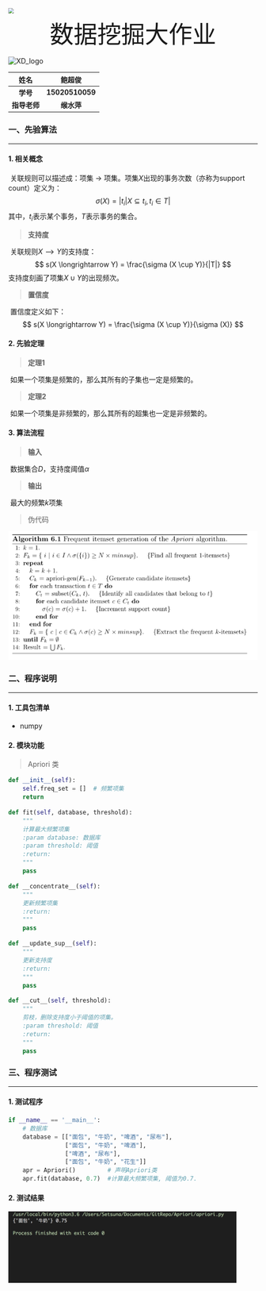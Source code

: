 







<img src="/Users/Setsuna/Documents/报告模板/XD.png" style="zoom:70%"/>



 <center><font size=72>数据挖掘大作业</font></center>





![XD_logo](/Users/Setsuna/Documents/报告模板/XD_logo.png)







|     姓名     |     鲍超俊      |
| :----------: | :-------------: |
|   **学号**   | **15020510059** |
| **指导老师** |   **缑水萍**    |

<div style="page-break-after:always;"></div>

### 一、先验算法

---

#### 1. 相关概念

​	关联规则可以描述成：项集 → 项集。项集$X$出现的事务次数（亦称为support count）定义为：
$$
\sigma (X) = |t_i|X \subseteq t_i, t_i \in T|
$$
其中，$t_i$表示某个事务，$T$表示事务的集合。

> **支持度**

​	关联规则$X⟶Y$的支持度：
$$
s(X \longrightarrow Y) = \frac{\sigma (X \cup Y)}{|T|}
$$
支持度刻画了项集$X∪Y$的出现频次。



> **置信度**

​	置信度定义如下：
$$
s(X \longrightarrow Y) = \frac{\sigma (X \cup Y)}{\sigma (X)}
$$

#### 2. 先验定理

> **定理1**

​	如果一个项集是频繁的，那么其所有的子集也一定是频繁的。

> **定理2**

​	如果一个项集是非频繁的，那么其所有的超集也一定是非频繁的。



#### 3. 算法流程

> **输入**

​	数据集合$D$，支持度阈值$α$ 

> **输出**

​	最大的频繁$k$项集

> 伪代码

<img src="./process.png">

<div style="page-break-after:always;"></div>

### 二、程序说明

---

#### 1. 工具包清单

- numpy



#### 2. 模块功能

> Apriori 类

```python 
def __init__(self):
    self.freq_set = []  # 频繁项集
    return
```

```python
def fit(self, database, threshold):
    """
    计算最大频繁项集
    :param database: 数据库
    :param threshold: 阈值
    :return:
    """
    pass
```

```python
def __concentrate__(self):
    """
    更新频繁项集
    :return: 
    """
    pass
```

```python
def __update_sup__(self):
    """
    更新支持度
    :return: 
    """
    pass
```

```python
def __cut__(self, threshold):
    """
    剪枝，删除支持度小于阈值的项集。
    :param threshold: 阈值
    :return: 
    """
    pass
```

<div style="page-break-after:always;"></div>

### 三、程序测试

---

#### 1. 测试程序

```python
if __name__ == '__main__':
    # 数据库
    database = [["面包", "牛奶", "啤酒", "尿布"],
                ["面包", "牛奶", "啤酒"],
                ["啤酒", "尿布"],
                ["面包", "牛奶", "花生"]]
    apr = Apriori() 		# 声明Apriori类
    apr.fit(database, 0.7)	#计算最大频繁项集, 阈值为0.7.
```



#### 2. 测试结果

<img src="./result.png" style="zoom:45%"/>





